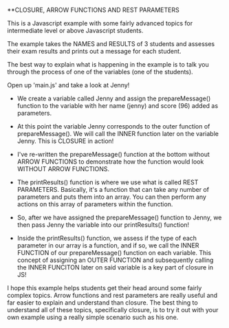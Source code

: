 **CLOSURE, ARROW FUNCTIONS AND REST PARAMETERS

This is a Javascript example with some fairly advanced topics for intermediate level or above Javascript students.

The example takes the NAMES and RESULTS of 3 students and assesses their exam results and prints out a message for each student.

The best way to explain what is happening in the example is to talk you through the process of one of the variables (one of the students).

Open up 'main.js' and take a look at Jenny!

- We create a variable called Jenny and assign the prepareMessage() function to the variable with her name (jenny) and score (96) added as parameters.
- At this point the variable Jenny corresponds to the outer function of prepareMessage().  We will call the INNER function later on the variable Jenny.  This is CLOSURE in action!
- I've re-written the prepareMessage() function at the bottom without ARROW FUNCTIONS to demonstrate how the function would look WITHOUT ARROW FUNCTIONS.
- The printResults() function is where we use what is called REST PARAMETERS. Basically, it's a function that can take any number of parameters and puts them into an array.  You can then perform any actions on this array of parameters within the function.

- So, after we have assigned the prepareMessage() function to Jenny, we then pass Jenny the variable into our printResults() function! 
- Inside the printResults() function, we assess if the type of each parameter in our array is a function, and if so, we call the INNER FUNCTION of our prepareMessage() function on each variable.  This concept of assigning an OUTER FUNCTION and subsequently calling the INNER FUNCITON later on said variable is a key part of closure in JS!

I hope this example helps students get their head around some fairly complex topics.
Arrow functions and rest parameters are really useful and far easier to explain and understand than closure.
The best thing to understand all of these topics, specifically closure, is to try it out with your own example using a really simple scenario such as his one.


